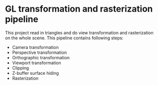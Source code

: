 # GL transformation and rasterization pipeline 

This project read in triangles and do view transformation and rasterization on the whole scene. This pipeline contains following steps:

- Camera transformation
- Perspective transformation
- Orthographic transformation
- Viewport transformation
- Clipping
- Z-buffer surface hiding
- Rasterization
